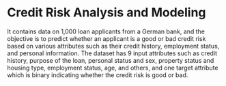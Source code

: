 # Credit Risk Analysis and Modeling
It contains data on 1,000 loan applicants from a German bank, and the objective is to predict whether an applicant is a good or bad credit risk based on various attributes such as their credit history, employment status, and personal information.
The dataset has 9 input attributes such as credit history, purpose of the loan, personal status and sex, property status and housing type, employment status, age, and others, and one target attribute which is binary indicating whether the credit risk is good or bad.

